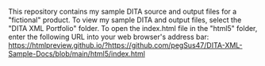 This repository contains my sample DITA source and output files for a "fictional" product.
To view my sample DITA and output files, select the "DITA XML Portfolio" folder.
To open the index.html file in the "html5" folder, enter the following URL into your web browser's address bar: https://htmlpreview.github.io/?https://github.com/pegSus47/DITA-XML-Sample-Docs/blob/main/html5/index.html
